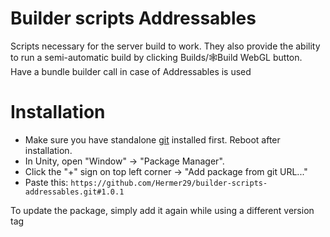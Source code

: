 # Builder scripts Addressables

Scripts necessary for the server build to work. They also provide the ability to run a semi-automatic build by clicking Builds/🕸Build WebGL button. Have a bundle builder call in case of Addressables is used

# Installation

* Make sure you have standalone [git](https://git-scm.com/downloads) installed first. Reboot after installation.
* In Unity, open "Window" -> "Package Manager".
* Click the "+" sign on top left corner -> "Add package from git URL..."
* Paste this: `https://github.com/Hermer29/builder-scripts-addressables.git#1.0.1`

To update the package, simply add it again while using a different version tag
